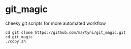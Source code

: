# git_magic
cheeky git scripts for more automated workflow
```
cd git clone https://github.com/martyni/git_magic.git
cd git_magic
./copy.sh
```
